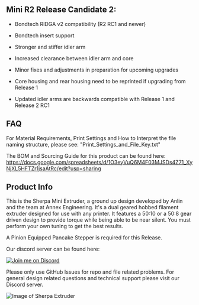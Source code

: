 ## Mini R2 Release Candidate 2:
+ Bondtech RIDGA v2 compatibility (R2 RC1 and newer)
+ Bondtech insert support
+ Stronger and stiffer idler arm
+ Increased clearance between idler arm and core
+ Minor fixes and adjustments in preparation for upcoming upgrades

+ Core housing and rear housing need to be reprinted if upgrading from Release 1
+ Updated idler arms are backwards compatible with Release 1 and Release 2 RC1

## FAQ
For Material Requirements, Print Settings and How to Interpret the file naming structure, please see: "Print_Settings_and_File_Key.txt"

The BOM and Sourcing Guide for this product can be found here: https://docs.google.com/spreadsheets/d/1O3eyVuQ6M4F03MJSDs4Z71_XyNjXL5HFTZr1jsaAtRc/edit?usp=sharing

## Product Info
This is the Sherpa Mini Extruder, a ground up design developed by Anlin and the team at Annex Engineering. It's a dual geared hobbed filament extruder designed for use with any printer. It features a 50:10 or a 50:8 gear driven design to provide torque while being able to be near silent. You must perform your own tuning to get the best results.

A Pinion Equipped Pancake Stepper is required for this Release.

Our discord server can be found here: 

[![Join me on Discord](https://discord.com/api/guilds/641407187004030997/widget.png?style=banner2)](https://discord.gg/MzTR3zE)

Please only use GitHub Issues for repo and file related problems. For general design related questions and technical support please visit our Discord server.

![Image of Sherpa Extruder](https://github.com/Annex-Engineering/Sherpa_Mini_Extruder/blob/master/Images/sherpa_mini_rc1.jpg?raw=true)
